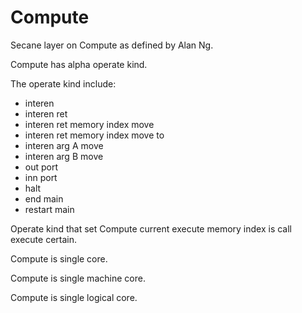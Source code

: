 # Compute

Secane layer on Compute as defined by Alan Ng.

Compute has alpha operate kind.

The operate kind include:
- interen
- interen ret
- interen ret memory index move
- interen ret memory index move to
- interen arg A move
- interen arg B move
- out port
- inn port
- halt
- end main
- restart main

Operate kind that set Compute current execute memory index
is call execute certain.

Compute is single core.

Compute is single machine core.

Compute is single logical core.